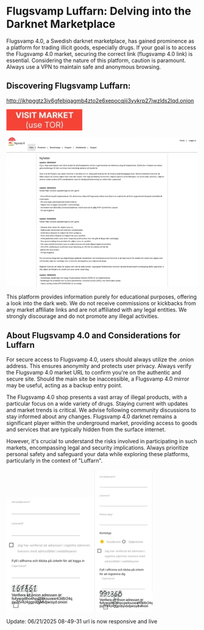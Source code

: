 # Flugsvamp Luffarn: Delving into the Darknet Marketplace

Flugsvamp 4.0, a Swedish darknet marketplace, has gained prominence as a platform for trading illicit goods, especially drugs. If your goal is to access the Flugsvamp 4.0 market, securing the correct link (flugsvamp 4.0 link) is essential.  Considering the nature of this platform, caution is paramount.  Always use a VPN to maintain safe and anonymous browsing.

## Discovering Flugsvamp Luffarn:

http://ikhpggtz3iv6gfebiqagmb4zto2e6xepocqjii3yvkrp27jwzlds2lqd.onion

[<img src="/image/patch.webp" width="200">](http://ikhpggtz3iv6gfebiqagmb4zto2e6xepocqjii3yvkrp27jwzlds2lqd.onion)

<a href="http://ikhpggtz3iv6gfebiqagmb4zto2e6xepocqjii3yvkrp27jwzlds2lqd.onion"><img src="/image/wait.webp" alt="image" style="max-width: 100%;"><a>

This platform provides information purely for educational purposes, offering a look into the dark web. We do not receive commissions or kickbacks from any market affiliate links and are not affiliated with any legal entities. We strongly discourage and do not promote any illegal activities.

## About Flugsvamp 4.0 and Considerations for Luffarn

For secure access to Flugsvamp 4.0, users should always utilize the .onion address. This ensures anonymity and protects user privacy.  Always verify the Flugsvamp 4.0 market URL to confirm you're on the authentic and secure site. Should the main site be inaccessible, a Flugsvamp 4.0 mirror may be useful, acting as a backup entry point.

The Flugsvamp 4.0 shop presents a vast array of illegal products, with a particular focus on a wide variety of drugs. Staying current with updates and market trends is critical. We advise following community discussions to stay informed about any changes. Flugsvamp 4.0 darknet remains a significant player within the underground market, providing access to goods and services that are typically hidden from the surface internet.

However, it's crucial to understand the risks involved in participating in such markets, encompassing legal and security implications. Always prioritize personal safety and safeguard your data while exploring these platforms, particularly in the context of "Luffarn".

<a href="http://ikhpggtz3iv6gfebiqagmb4zto2e6xepocqjii3yvkrp27jwzlds2lqd.onion"><img src="/image/margin.webp" alt="image" style="max-width: 100%;"><a>  <a href="http://ikhpggtz3iv6gfebiqagmb4zto2e6xepocqjii3yvkrp27jwzlds2lqd.onion"><img src="/image/web.webp" alt="image" style="max-width: 100%;"><a>









Update:  06/21/2025 08-49-31 url is now responsive and live